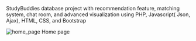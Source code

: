 StudyBuddies database project with recommendation feature, matching system, chat room, and advanced visualization using PHP, Javascript( Json, Ajax), HTML, CSS, and Bootstrap

![home_page](https://cloud.githubusercontent.com/assets/17131715/18976189/910e2dcc-8675-11e6-9b0e-f7481721d259.png)
Home page

